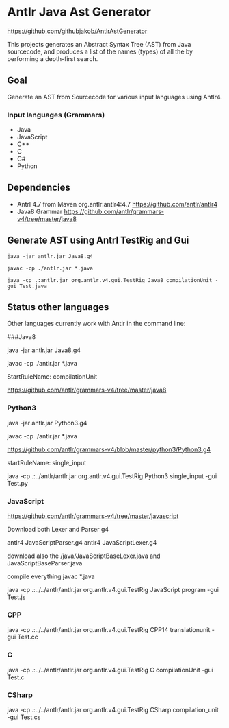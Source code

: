 # Antlr Java Ast Generator
https://github.com/githubjakob/AntlrAstGenerator

This projects generates an Abstract Syntax Tree (AST) from Java sourcecode, 
and produces a list of the names (types) of all the by performing a depth-first search.

## Goal
Generate an AST from Sourcecode for various input languages using Antlr4.

### Input languages (Grammars)
* Java
* JavaScript
* C++
* C
* C#
* Python

## Dependencies
* Antrl 4.7 from Maven org.antlr:antlr4:4.7 https://github.com/antlr/antlr4
* Java8 Grammar https://github.com/antlr/grammars-v4/tree/master/java8

## Generate AST using Antrl TestRig and Gui

```
java -jar antlr.jar Java8.g4 

javac -cp ./antlr.jar *.java

java -cp .:antlr.jar org.antlr.v4.gui.TestRig Java8 compilationUnit -gui Test.java
```

## Status other languages

Other languages currently work with Antlr in the command line:

###Java8


java -jar antlr.jar Java8.g4 

javac -cp ./antlr.jar *.java

StartRuleName: compilationUnit

https://github.com/antlr/grammars-v4/tree/master/java8


### Python3

java -jar antlr.jar Python3.g4

javac -cp ./antlr.jar *.java

https://github.com/antlr/grammars-v4/blob/master/python3/Python3.g4

startRuleName: single_input

java -cp .:../antlr/antlr.jar org.antlr.v4.gui.TestRig Python3 single_input -gui Test.py


### JavaScript


https://github.com/antlr/grammars-v4/tree/master/javascript

Download both Lexer and Parser g4

antlr4 JavaScriptParser.g4 
antlr4 JavaScriptLexer.g4 

download also the /java/JavaScriptBaseLexer.java and JavaScriptBaseParser.java

compile everything
javac *.java


java -cp .:../../antlr/antlr.jar org.antlr.v4.gui.TestRig JavaScript program -gui Test.js


### CPP

java -cp .:../../antlr/antlr.jar org.antlr.v4.gui.TestRig CPP14 translationunit -gui Test.cc


### C

java -cp .:../../antlr/antlr.jar org.antlr.v4.gui.TestRig C compilationUnit -gui Test.c


### CSharp


java -cp .:../../antlr/antlr.jar org.antlr.v4.gui.TestRig CSharp compilation_unit -gui Test.cs
